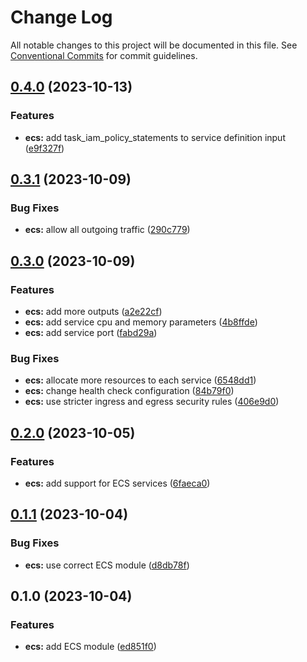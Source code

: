# Change Log

All notable changes to this project will be documented in this file.
See [Conventional Commits](https://conventionalcommits.org) for commit guidelines.

## [0.4.0](https://github.com/aldra-consulting/infrastructure-modules/compare/ecs@0.3.1...ecs@0.4.0) (2023-10-13)


### Features

* **ecs:** add task_iam_policy_statements to service definition input ([e9f327f](https://github.com/aldra-consulting/infrastructure-modules/commit/e9f327fe9e17d62680984f4a334a10190120ea96))



## [0.3.1](https://github.com/aldra-consulting/infrastructure-modules/compare/ecs@0.3.0...ecs@0.3.1) (2023-10-09)


### Bug Fixes

* **ecs:** allow all outgoing traffic ([290c779](https://github.com/aldra-consulting/infrastructure-modules/commit/290c779a84b206411ee1f983dfd029fc3bc351ad))



## [0.3.0](https://github.com/aldra-consulting/infrastructure-modules/compare/ecs@0.2.0...ecs@0.3.0) (2023-10-09)


### Features

* **ecs:** add more outputs ([a2e22cf](https://github.com/aldra-consulting/infrastructure-modules/commit/a2e22cf14b79ec7604d3eca78a64596ad2a26346))
* **ecs:** add service cpu and memory parameters ([4b8ffde](https://github.com/aldra-consulting/infrastructure-modules/commit/4b8ffde31eac29dc38b49c703203157c63ccb7bf))
* **ecs:** add service port ([fabd29a](https://github.com/aldra-consulting/infrastructure-modules/commit/fabd29ad78ec6a25ca11539ce1e8c3775f98cf69))


### Bug Fixes

* **ecs:** allocate more resources to each service ([6548dd1](https://github.com/aldra-consulting/infrastructure-modules/commit/6548dd1f712fb69b94a4db82e74f6c3f015cd615))
* **ecs:** change health check configuration ([84b79f0](https://github.com/aldra-consulting/infrastructure-modules/commit/84b79f0a2b5b8ebf03455d69cc022d3a48af43d5))
* **ecs:** use stricter ingress and egress security rules ([406e9d0](https://github.com/aldra-consulting/infrastructure-modules/commit/406e9d0abc7b538e8a23c3496ecb7d6e38632f1e))



## [0.2.0](https://github.com/aldra-consulting/infrastructure-modules/compare/ecs@0.1.1...ecs@0.2.0) (2023-10-05)


### Features

* **ecs:** add support for ECS services ([6faeca0](https://github.com/aldra-consulting/infrastructure-modules/commit/6faeca0d83e3a58e09191e7d842cbe2cbc33e38f))



## [0.1.1](https://github.com/aldra-consulting/infrastructure-modules/compare/ecs@0.1.0...ecs@0.1.1) (2023-10-04)


### Bug Fixes

* **ecs:** use correct ECS module ([d8db78f](https://github.com/aldra-consulting/infrastructure-modules/commit/d8db78fca799a6c06c25181584ca763267dee1a2))



## 0.1.0 (2023-10-04)


### Features

* **ecs:** add ECS module ([ed851f0](https://github.com/aldra-consulting/infrastructure-modules/commit/ed851f0b1f1d1260df3a519630948258f83f29f0))
